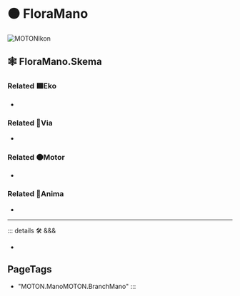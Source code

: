 # 🟠 <motor>FloraMano</motor>

![MOTONIkon](/BetaIkon/MOTONs_Ikon.png)

## 🕸 FloraMano.Skema

### Related 🟩<ekos>Eko</ekos>

-

### Related 🔻<via>Via</via>

-

### Related 🟠<motor>Motor</motor>

-

### Related 💜<anima>Anima</anima>

-

---

<!-- =================================================== -->
<!-- =================================================== -->
<!-- =================================================== -->
<!-- =================================================== -->
<!-- =================================================== -->
::: details 🛠 <dev>&&&</dev>

-

<h2>PageTags</h2>

- "MOTON.ManoMOTON.BranchMano"
:::

